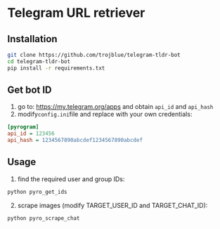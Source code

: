 # Telegram URL retriever

## Installation

```bash
git clone https://github.com/trojblue/telegram-tldr-bot
cd telegram-tldr-bot
pip install -r requirements.txt
```

## Get bot ID

1. go to: https://my.telegram.org/apps and obtain `api_id` and `api_hash`
2. modify`config.ini`file and replace with your own credentials:

```ini
[pyrogram]
api_id = 123456
api_hash = 1234567890abcdef1234567890abcdef
```

## Usage

1. find the required user and group IDs:

```bash
python pyro_get_ids
```

2. scrape images (modify TARGET_USER_ID and TARGET_CHAT_ID):

```bash
python pyro_scrape_chat
```


